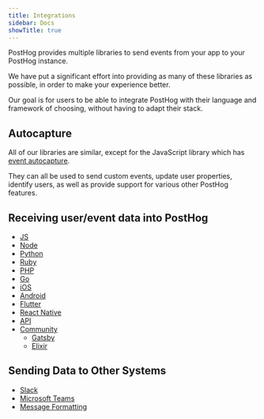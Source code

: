 ```yaml
---
title: Integrations
sidebar: Docs
showTitle: true
---
```


PostHog provides multiple libraries to send events from your app to your PostHog instance.

We have put a significant effort into providing as many of these libraries as possible, in order to make your experience better.

Our goal is for users to be able to integrate PostHog with their language and framework of choosing, without having to adapt their stack.

## Autocapture

All of our libraries are similar, except for the JavaScript library which has [event autocapture](/docs/features/events#autocapture-event-tracking).

They can all be used to send custom events, update user properties, identify users, as well as provide support for various other PostHog features.

## Receiving user/event data into PostHog

- [JS](/docs/integrations/js-integration)
- [Node](/docs/integrations/node-integration)
- [Python](/docs/integrations/python-integration)
- [Ruby](/docs/integrations/ruby-integration)
- [PHP](/docs/integrations/php-integration)
- [Go](/docs/integrations/go-integration)
- [iOS](/docs/integrations/ios-integration)
- [Android](/docs/integrations/android-integration)
- [Flutter](/docs/integrations/flutter-integration)
- [React Native](/docs/integrations/react-native-integration)
- [API](/docs/integrations/api)
- [Community](/docs/integrations/community)
  - [Gatsby](/docs/integrations/gatsby-integration)
  - [Elixir](/docs/integrations/elixir-integration)

## Sending Data to Other Systems

- [Slack](/docs/integrations/slack)
- [Microsoft Teams](/docs/integrations/microsoft-teams)
- [Message Formatting](/docs/integrations/message-formatting)
